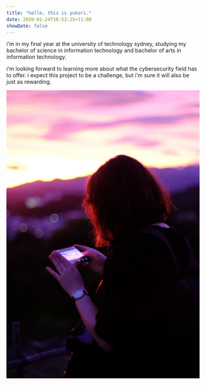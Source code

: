 ```yaml
---
title: "hello, this is yukari."
date: 2020-01-24T16:53:25+11:00
showDate: false
---
```


i'm in my final year at the university of technology sydney, studying my bachelor of science in information technology and bachelor of arts in information technology.

i'm looking forward to learning more about what the cybersecurity field has to offer. i expect this project to be a challenge, but i'm sure it will also be just as rewarding.

![this is me](https://github.com/yukariinc/yukariinc.github.io/blob/master/82799283_153903096054287_2910560059299725312_n.jpg?raw=true)
